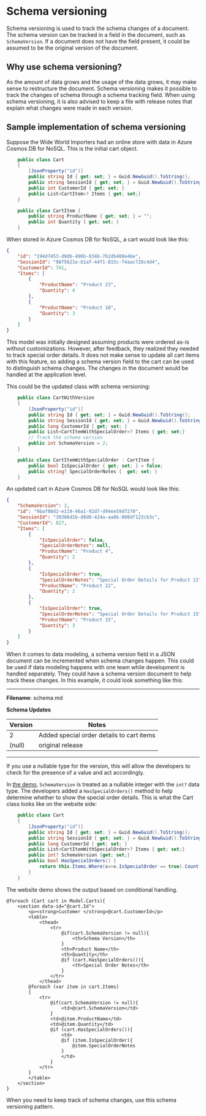 # Schema versioning

Schema versioning is used to track the schema changes of a document. The schema version can be tracked in a field in the document, such as `SchemaVersion`. If a document does not have the field present, it could be assumed to be the original version of the document.

## Why use schema versioning?

As the amount of data grows and the usage of the data grows, it may make sense to restructure the document. Schema versioning makes it possible to track the changes of schema through a schema tracking field. When using schema versioning, it is also advised to keep a file with release notes that explain what changes were made in each version.

## Sample implementation of schema versioning

Suppose the Wide World Importers had an online store with data in Azure Cosmos DB for NoSQL. This is the initial cart object.

```csharp
    public class Cart
    {
        [JsonProperty("id")]
        public string Id { get; set; } = Guid.NewGuid().ToString();
        public string SessionId { get; set; } = Guid.NewGuid().ToString();
        public int CustomerId { get; set; }
        public List<CartItem>? Items { get; set;}
    }

    public class CartItem {
        public string ProductName { get; set; } = "";
        public int Quantity { get; set; }
    }
```

When stored in Azure Cosmos DB for NoSQL, a cart would look like this:

```json
{
    "id": "194d7453-d9db-496b-834b-7b2db408e4be",
    "SessionId": "98f5621e-b1af-44f1-815c-f4aac728c4d4",
    "CustomerId": 741,
    "Items": [
        {
            "ProductName": "Product 23",
            "Quantity": 4
        },
        {
            "ProductName": "Product 16",
            "Quantity": 3
        }
    ]
}
```

This model was initially designed assuming products were ordered as-is without customizations. However, after feedback, they realized they needed to track special order details. It does not make sense to update all cart items with this feature, so adding a schema version field to the cart can be used to distinguish schema changes. The changes in the document would be handled at the application level.

This could be the updated class with schema versioning:

```csharp
    public class CartWithVersion
    {
        [JsonProperty("id")]
        public string Id { get; set; } = Guid.NewGuid().ToString();
        public string SessionId { get; set; } = Guid.NewGuid().ToString();
        public long CustomerId { get; set; }
        public List<CartItemWithSpecialOrder>? Items { get; set;}
        // Track the schema version
        public int SchemaVersion = 2;
    }

    public class CartItemWithSpecialOrder : CartItem {
        public bool IsSpecialOrder { get; set; } = false;
        public string? SpecialOrderNotes {  get; set; }
    }
```

An updated cart in Azure Cosmos DB for NoSQL would look like this:

```json
{
    "SchemaVersion": 2,
    "id": "9baf08d2-e119-46a1-92d7-d94ee59d7270",
    "SessionId": "39306d1b-d8d8-424a-aa8b-800df123cb3c",
    "CustomerId": 827,
    "Items": [
        {
            "IsSpecialOrder": false,
            "SpecialOrderNotes": null,
            "ProductName": "Product 4",
            "Quantity": 2
        },
        {
            "IsSpecialOrder": true,
            "SpecialOrderNotes": "Special Order Details for Product 22",
            "ProductName": "Product 22",
            "Quantity": 2
        },
        {
            "IsSpecialOrder": true,
            "SpecialOrderNotes": "Special Order Details for Product 15",
            "ProductName": "Product 15",
            "Quantity": 3
        }
    ]
}
```

When it comes to data modeling, a schema version field in a JSON document can be incremented when schema changes happen. This could be used if data modeling happens with one team while development is handled separately. They could have a schema version document to help track these changes. In this example, it could look something like this:

---
**Filename**: schema.md

**Schema Updates**

| Version | Notes |
|---------|-------|
| 2 | Added special order details to cart items |
| (null) | original release |

---

If you use a nullable type for the version, this will allow the developers to check for the presence of a value and act accordingly.

In [the demo](./code/setup.md), `SchemaVersion` is treated as a nullable integer with the `int?` data type. The developers added a `HasSpecialOrders()` method to help determine whether to show the special order details. This is what the Cart class looks like on the website side:

```csharp
    public class Cart
    {
        [JsonProperty("id")]
        public string Id { get; set; } = Guid.NewGuid().ToString();
        public string SessionId { get; set; } = Guid.NewGuid().ToString();
        public long CustomerId { get; set; }
        public List<CartItemWithSpecialOrder>? Items { get; set;}
        public int? SchemaVersion {get; set;}
        public bool HasSpecialOrders() { 
            return this.Items.Where(x=>x.IsSpecialOrder == true).Count() > 0;
        }
    }
```

The website demo shows the output based on conditional handling.

```razor
@foreach (Cart cart in Model.Carts){
    <section data-id="@cart.Id">
        <p><strong>Customer </strong>@cart.CustomerId</p>
        <table>
            <thead>
                <tr>
                    @if(cart.SchemaVersion != null){
                        <th>Schema Version</th>
                    }                        
                    <th>Product Name</th>
                    <th>Quantity</th>
                    @if (cart.HasSpecialOrders()){
                        <th>Special Order Notes</th>
                    }
                </tr>
            </thead>
        @foreach (var item in cart.Items)
        {
            <tr>
                @if(cart.SchemaVersion != null){
                    <td>@cart.SchemaVersion</td>
                }
                <td>@item.ProductName</td>
                <td>@item.Quantity</td>
                @if (cart.HasSpecialOrders()){
                    <td>
                    @if (item.IsSpecialOrder){
                        @item.SpecialOrderNotes
                    }
                    </td>
                }
            </tr>
        }
        </table>
    </section>
}
```

When you need to keep track of schema changes, use this schema versioning pattern.
